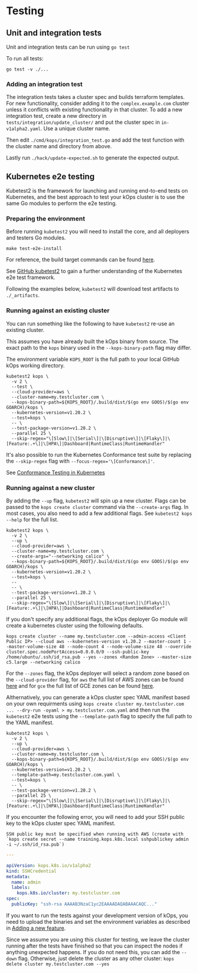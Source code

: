 # Testing

## Unit and integration tests

Unit and integration tests can be run using  `go test`

To run all tests:
```
go test -v ./...
```

### Adding an integration test

The integration tests takes a cluster spec and builds terraform templates. For new functionality, consider adding it to the `complex.example.com` cluster unless it conflicts with existing functionality in that cluster. To add a new integration test, create a new directory in `tests/integration/update_cluster/` and put the cluster spec in `in-v1alpha2.yaml`. Use a unique cluster name.

Then edit `./cmd/kops/integration_test.go` and add the test function with the cluster name and directory from above.

Lastly run `./hack/update-expected.sh` to generate the expected output.

## Kubernetes e2e testing

Kubetest2 is the framework for launching and running end-to-end tests on Kubernetes, and the best approach to test your kOps cluster is to use the same Go modules to perform the e2e testing.

### Preparing the environment

Before running `kubetest2` you will need to install the core, and all deployers and testers Go modules. 

```shell
make test-e2e-install
```

For reference, the build target commands can be found [here](https://github.com/kubernetes/kops/tree/master/tests/e2e/e2e.mk).

See [GitHub kubetest2](https://github.com/kubernetes-sigs/kubetest2/blob/master/README.md) to gain a further understanding of the Kubernetes e2e test framework.

Following the examples below, `kubetest2` will download test artifacts to `./_artifacts`.

### Running against an existing cluster

You can run something like the following to have `kubetest2` re-use an existing cluster.

This assumes you have already built the kOps binary from source. The exact path to the `kops` binary used in the `--kops-binary-path` flag may differ.

The environment variable `KOPS_ROOT` is the full path to your local GitHub kOps working directory.   

```shell
kubetest2 kops \
  -v 2 \
  --test \
  --cloud-provider=aws \
  --cluster-name=my.testcluster.com \
  --kops-binary-path=${KOPS_ROOT}/.build/dist/$(go env GOOS)/$(go env GOARCH)/kops \
  --kubernetes-version=v1.20.2 \
  --test=kops \
  -- \
  --test-package-version=v1.20.2 \
  --parallel 25 \
  --skip-regex="\[Slow\]|\[Serial\]|\[Disruptive\]|\[Flaky\]|\[Feature:.+\]|\[HPA\]|Dashboard|RuntimeClass|RuntimeHandler"
```

It's also possible to run the Kubernetes Conformance test suite by replacing the `--skip-regex` flag with `--focus-regex='\[Conformance\]'`.

See [Conformance Testing in Kubernetes](https://github.com/kubernetes/community/blob/master/contributors/devel/sig-architecture/conformance-tests.md)

### Running against a new cluster

By adding the `--up` flag, `kubetest2` will spin up a new cluster. Flags can be passed to the `kops create cluster` command via the `--create-args` flag. In most cases, you also need to add a few additional flags. See `kubetest2 kops --help` for the full list.

```shell
kubetest2 kops \
  -v 2 \
  --up \
  --cloud-provider=aws \
  --cluster-name=my.testcluster.com \
  --create-args="--networking calico" \
  --kops-binary-path=${KOPS_ROOT}/.build/dist/$(go env GOOS)/$(go env GOARCH)/kops \
  --kubernetes-version=v1.20.2 \
  --test=kops \
  --
  -- \
  --test-package-version=v1.20.2 \
  --parallel 25 \
  --skip-regex="\[Slow\]|\[Serial\]|\[Disruptive\]|\[Flaky\]|\[Feature:.+\]|\[HPA\]|Dashboard|RuntimeClass|RuntimeHandler"
```

If you don't specify any additional flags, the kOps deployer Go module will create a kubernetes cluster using the following defaults.

```shell
kops create cluster --name my.testcluster.com --admin-access <Client Public IP> --cloud aws --kubernetes-version v1.20.2 --master-count 1 --master-volume-size 48 --node-count 4 --node-volume-size 48 --override cluster.spec.nodePortAccess=0.0.0.0/0 --ssh-public-key /home/ubuntu/.ssh/id_rsa.pub --yes --zones <Random Zone> --master-size c5.large --networking calico
```

For the `--zones` flag, the kOps deployer will select a random zone based on the `--cloud-provider` flag, for `aws` the full list of AWS zones can be found [here](https://github.com/kubernetes/kops/blob/master/tests/e2e/kubetest2-kops/aws/zones.go) and for `gce` the full list of GCE zones can be found [here](https://github.com/kubernetes/kops/blob/master/tests/e2e/kubetest2-kops/gce/zones.go).

Althernatively, you can generate a kOps cluster spec YAML manifest based on your own requirments using `kops create cluster my.testcluster.com ... --dry-run -oyaml > my.testcluster.com.yaml` and then run the `kubetest2` e2e tests using the `--template-path` flag to specify the full path to the YAML manifest.

```shell
kubetest2 kops \
  -v 2 \
  --up \
  --cloud-provider=aws \
  --cluster-name=my.testcluster.com \
  --kops-binary-path=${KOPS_ROOT}/.build/dist/$(go env GOOS)/$(go env GOARCH)/kops \
  --kubernetes-version=v1.20.2 \
  --template-path=my.testcluster.com.yaml \
  --test=kops \
  -- \
  --test-package-version=v1.20.2 \
  --parallel 25 \
  --skip-regex="\[Slow\]|\[Serial\]|\[Disruptive\]|\[Flaky\]|\[Feature:.+\]|\[HPA\]|Dashboard|RuntimeClass|RuntimeHandler"
```

If you encounter the following error, you will need to add your SSH public key to the kOps cluster spec YAML manifest.

```shell
SSH public key must be specified when running with AWS (create with `kops create secret --name training.kops.k8s.local sshpublickey admin -i ~/.ssh/id_rsa.pub`)
```

```yaml
---

apiVersion: kops.k8s.io/v1alpha2
kind: SSHCredential
metadata:
  name: admin
  labels:
    kops.k8s.io/cluster: my.testcluster.com
spec:
  publicKey: "ssh-rsa AAAAB3NzaC1yc2EAAAADAQABAAACAQC..."
```

If you want to run the tests against your development version of kOps, you need to upload the binaries and set the environment variables as described in [Adding a new feature](adding_a_feature.md#testing).

Since we assume you are using this cluster for testing, we leave the cluster running after the tests have finished so that you can inspect the nodes if anything unexpected happens. If you do not need this, you can add the `--down` flag. Otherwise, just delete the cluster as any other cluster: `kops delete cluster my.testcluster.com --yes`
